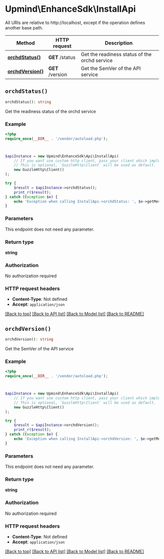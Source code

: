 # Upmind\EnhanceSdk\InstallApi

All URIs are relative to http://localhost, except if the operation defines another base path.

| Method | HTTP request | Description |
| ------------- | ------------- | ------------- |
| [**orchdStatus()**](InstallApi.md#orchdStatus) | **GET** /status | Get the readiness status of the orchd service |
| [**orchdVersion()**](InstallApi.md#orchdVersion) | **GET** /version | Get the SemVer of the API service |


## `orchdStatus()`

```php
orchdStatus(): string
```

Get the readiness status of the orchd service

### Example

```php
<?php
require_once(__DIR__ . '/vendor/autoload.php');



$apiInstance = new Upmind\EnhanceSdk\Api\InstallApi(
    // If you want use custom http client, pass your client which implements `GuzzleHttp\ClientInterface`.
    // This is optional, `GuzzleHttp\Client` will be used as default.
    new GuzzleHttp\Client()
);

try {
    $result = $apiInstance->orchdStatus();
    print_r($result);
} catch (Exception $e) {
    echo 'Exception when calling InstallApi->orchdStatus: ', $e->getMessage(), PHP_EOL;
}
```

### Parameters

This endpoint does not need any parameter.

### Return type

**string**

### Authorization

No authorization required

### HTTP request headers

- **Content-Type**: Not defined
- **Accept**: `application/json`

[[Back to top]](#) [[Back to API list]](../../README.md#endpoints)
[[Back to Model list]](../../README.md#models)
[[Back to README]](../../README.md)

## `orchdVersion()`

```php
orchdVersion(): string
```

Get the SemVer of the API service

### Example

```php
<?php
require_once(__DIR__ . '/vendor/autoload.php');



$apiInstance = new Upmind\EnhanceSdk\Api\InstallApi(
    // If you want use custom http client, pass your client which implements `GuzzleHttp\ClientInterface`.
    // This is optional, `GuzzleHttp\Client` will be used as default.
    new GuzzleHttp\Client()
);

try {
    $result = $apiInstance->orchdVersion();
    print_r($result);
} catch (Exception $e) {
    echo 'Exception when calling InstallApi->orchdVersion: ', $e->getMessage(), PHP_EOL;
}
```

### Parameters

This endpoint does not need any parameter.

### Return type

**string**

### Authorization

No authorization required

### HTTP request headers

- **Content-Type**: Not defined
- **Accept**: `application/json`

[[Back to top]](#) [[Back to API list]](../../README.md#endpoints)
[[Back to Model list]](../../README.md#models)
[[Back to README]](../../README.md)
